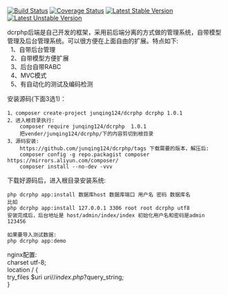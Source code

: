 [![Build Status](https://travis-ci.org/junqing124/dcrphp.svg?branch=master)](https://travis-ci.org/junqing124/dcrphp) 
[![Coverage Status](https://coveralls.io/repos/github/junqing124/dcrphp/badge.svg?branch=master)](https://coveralls.io/github/junqing124/dcrphp?branch=master) 
[![Latest Stable Version](https://poser.pugx.org/junqing124/dcrphp/v/stable.png)](https://packagist.org/packages/doctrine/instantiator) 
[![Latest Unstable Version](https://poser.pugx.org/junqing124/dcrphp/v/unstable.png)](https://packagist.org/packages/doctrine/instantiator)  

dcrphp后端是自己开发的框架，采用前后端分离的方式做的管理系统，自带模型管理及后台管理系统。可以很方便在上面自由的扩展。特点如下:  
&nbsp;&nbsp;1、自带后台管理  
&nbsp;&nbsp;2、自带模型方便扩展  
&nbsp;&nbsp;3、后台自带RABC  
&nbsp;&nbsp;4、MVC模式  
&nbsp;&nbsp;5、有自动化的测试及编码检测  
  
安装源码(下面3选1)：  

    1、composer create-project junqing124/dcrphp dcrphp 1.0.1
    2、进入根目录执行:
        composer require junqing124/dcrphp  1.0.1  
        把vender/junqing124/dcrphp/下的内容剪切到根目录  
    3、源码安装:
        https://github.com/junqing124/dcrphp/tags 下载需要的版本，解压后:  
        composer config -g repo.packagist composer https://mirrors.aliyun.com/composer/  
        composer install --no-dev -vvv  
        
 
下载好源码后，进入根目录安装系统:  

    php dcrphp app:install 数据库host 数据库端口 用户名 密码 数据库名   
    比如  
    php dcrphp app:install 127.0.0.1 3306 root root dcrphp utf8  
    安装完成后，后台地址是 host/admin/index/index 初始化用户名和密码是admin 123456  

    如果要导入测试数据:    
    php dcrphp app:demo    
  
  
nginx配置:  
charset utf-8;  
location / {  
    try_files $uri $uri/ /index.php?$query_string;    
}  

